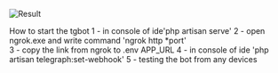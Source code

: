 ![Result]()


How to start the tgbot
1 - in console of ide'php artisan serve'
2 - open ngrok.exe and write command 'ngrok http *port'   
3 - copy the link from ngrok to .env APP_URL
4 - in console of ide 'php artisan telegraph:set-webhook'
5 - testing the bot from any devices
